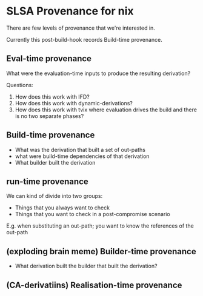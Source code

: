 # SLSA Provenance for nix

There are few levels of provenance that we're interested in.

Currently this post-build-hook records  Build-time provenance.

## Eval-time provenance

What were the evaluation-time inputs to produce the resulting derivation?

Questions:

1. How does this work with IFD? 
2. How does this work with dynamic-derivations?
2. How does this work with tvix where evaluation drives the build and there is no two separate phases?


## Build-time provenance

* What was the derivation that built a set of out-paths
* what were build-time dependencies of that derivation
* What builder built the derivation

## run-time provenance


We can kind of divide into two groups:

* Things that you always want to check
* Things that you want to check in a post-compromise scenario

E.g. when substituting an out-path; you want to know the references of the out-path 



## (exploding brain meme) Builder-time provenance

* What derivation built the builder that built the derivation?

## (CA-derivatiins) Realisation-time provenance